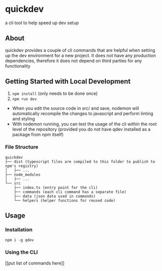# quickdev

a cli tool to help speed up dev setup

## About

quickdev provides a couple of cli commands that are helpful when setting up the dev environment for a new project.
It does not have any production dependencies, therefore it does not depend on third parties for any functionality

## Getting Started with Local Development

1. `npm install` (only needs to be done once)
2. `npm run dev`

-   When you edit the source code in src/ and save, nodemon will automatically recompile the changes to javascript and perform linting and styling
-   With nodemon running, you can test the usage of the cli within the root level of the repository (provided you do not have qdev installed as a package from npm itself)

### File Structure

```
quickdev
├── dist (typescript files are compiled to this folder to publish to npm's registry)
│   ├── ...
├── node_modules
│   ├── ...
└── src
    ├── index.ts (entry point for the cli)
    ├── commands (each cli command has a separate file)
    ├── data (json data used in commands)
    └── helpers (helper functions for reused code)
```

## Usage

### Installation

`npm i -g qdev`

### Using the CLI

[[put list of commands here]]
